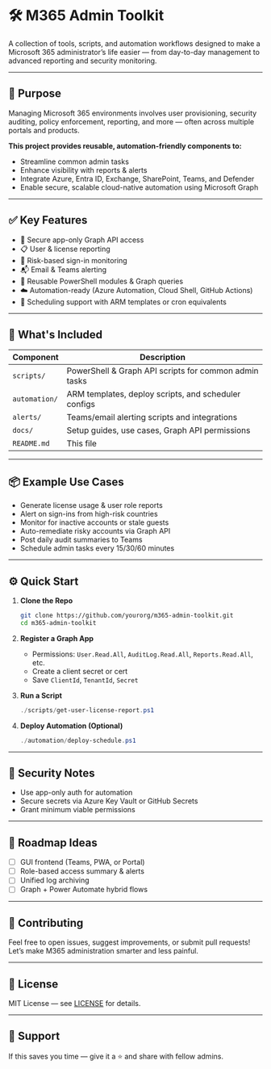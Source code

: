 # 🛠️ M365 Admin Toolkit

A collection of tools, scripts, and automation workflows designed to make a Microsoft 365 administrator’s life easier — from day-to-day management to advanced reporting and security monitoring.

---

## 🚀 Purpose

Managing Microsoft 365 environments involves user provisioning, security auditing, policy enforcement, reporting, and more — often across multiple portals and products.

**This project provides reusable, automation-friendly components to:**

- Streamline common admin tasks
- Enhance visibility with reports & alerts
- Integrate Azure, Entra ID, Exchange, SharePoint, Teams, and Defender
- Enable secure, scalable cloud-native automation using Microsoft Graph

---

## ✅ Key Features

- 🔐 Secure app-only Graph API access
- 📋 User & license reporting
- 🧠 Risk-based sign-in monitoring
- 📬 Email & Teams alerting
- 🧰 Reusable PowerShell modules & Graph queries
- ☁️ Automation-ready (Azure Automation, Cloud Shell, GitHub Actions)
- 🔁 Scheduling support with ARM templates or cron equivalents

---

## 📁 What's Included

| Component                   | Description                                                  |
|-----------------------------|--------------------------------------------------------------|
| `scripts/`                  | PowerShell & Graph API scripts for common admin tasks        |
| `automation/`               | ARM templates, deploy scripts, and scheduler configs         |
| `alerts/`                   | Teams/email alerting scripts and integrations                |
| `docs/`                     | Setup guides, use cases, Graph API permissions               |
| `README.md`                 | This file                                                   |

---

## 📦 Example Use Cases

- Generate license usage & user role reports
- Alert on sign-ins from high-risk countries
- Monitor for inactive accounts or stale guests
- Auto-remediate risky accounts via Graph API
- Post daily audit summaries to Teams
- Schedule admin tasks every 15/30/60 minutes

---

## ⚙️ Quick Start

1. **Clone the Repo**
   ```bash
   git clone https://github.com/yourorg/m365-admin-toolkit.git
   cd m365-admin-toolkit
   ```

2. **Register a Graph App**
   - Permissions: `User.Read.All`, `AuditLog.Read.All`, `Reports.Read.All`, etc.
   - Create a client secret or cert
   - Save `ClientId`, `TenantId`, `Secret`

3. **Run a Script**
   ```powershell
   ./scripts/get-user-license-report.ps1
   ```

4. **Deploy Automation (Optional)**
   ```powershell
   ./automation/deploy-schedule.ps1
   ```

---

## 🔐 Security Notes

- Use app-only auth for automation
- Secure secrets via Azure Key Vault or GitHub Secrets
- Grant minimum viable permissions

---

## 📌 Roadmap Ideas

- [ ] GUI frontend (Teams, PWA, or Portal)
- [ ] Role-based access summary & alerts
- [ ] Unified log archiving
- [ ] Graph + Power Automate hybrid flows

---

## 🤝 Contributing

Feel free to open issues, suggest improvements, or submit pull requests!  
Let’s make M365 administration smarter and less painful.

---

## 🪪 License

MIT License — see [LICENSE](LICENSE) for details.

---

## 🙏 Support

If this saves you time — give it a ⭐ and share with fellow admins.
